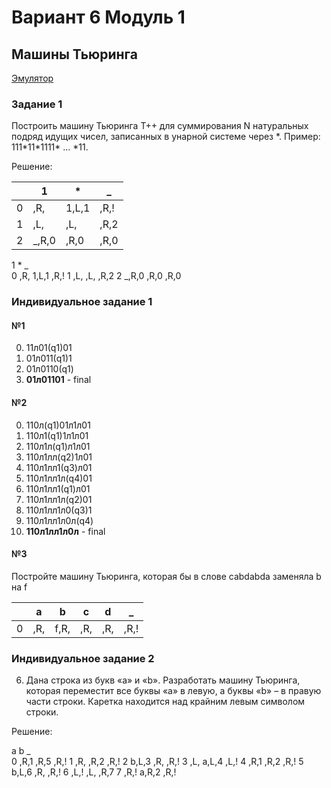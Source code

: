 Вариант 6
Модуль 1
======================
Машины Тьюринга
----------------------
[Эмулятор](http://cmcmsu.info/1course/alg.schema.mt.htm)
### Задание 1 ###
Построить машину Тьюринга Т++ для суммирования N
натуральных подряд идущих чисел, записанных в унарной
системе через \*. Пример: 111\*11\*1111\* … \*11.

Решение:

|   |   1  |    *   |  _  |
|---|------|--------|-----|
|0  |  ,R, |  1,L,1 | ,R,!|
|1  |  ,L, |   ,L,  | ,R,2|
|2  | _,R,0|   ,R,0 | ,R,0|

1      *     _  
0    ,R,   1,L,1  ,R,!
1    ,L,    ,L,   ,R,2
2  \_,R,0   ,R,0  ,R,0

### Индивидуальное задание 1 ###

#### №1 ####

0. 11л01(q1)01
1. 01л011(q1)1
2. 01л0110(q1)
3. **01л01101** - final

#### №2 ####

0. 110л(q1)01л1л01
1. 110л1(q1)1л1л01
2. 110л1л(q1)л1л01
3. 110л1лл(q2)1л01
4. 110л1лл1(q3)л01
5. 110л1лл1л(q4)01
6. 110л1лл1(q1)л01
7. 110л1лл1л(q2)01
8. 110л1лл1л0(q3)1
9. 110л1лл1л0л(q4)
10. **110л1лл1л0л** - final

#### №3 ####

Постройте машину Тьюринга, которая бы в слове
cabdabda заменяла b на f

|   |   a   |   b   |   c   |   d   |   _   |
|---|-------|-------|-------|-------|-------|
| 0 |  ,R,  | f,R,  |  ,R,  |  ,R,  |  ,R,! |

### Индивидуальное задание 2 ###

6. Дана строка из букв «a» и «b». Разработать машину
Тьюринга, которая переместит все буквы «a» в левую, а буквы
«b» – в правую части строки. Каретка находится над крайним
левым символом строки.

Решение:

a      b     _  
0    ,R,1   ,R,5  ,R,!
1    ,R,    ,R,2  ,R,!
2   b,L,3   ,R,   ,R,!
3    ,L,   a,L,4  ,L,!
4    ,R,1   ,R,2  ,R,!
5   b,L,6   ,R,   ,R,!
6    ,L,!   ,L,   ,R,7
7    ,R,!  a,R,2  ,R,!
